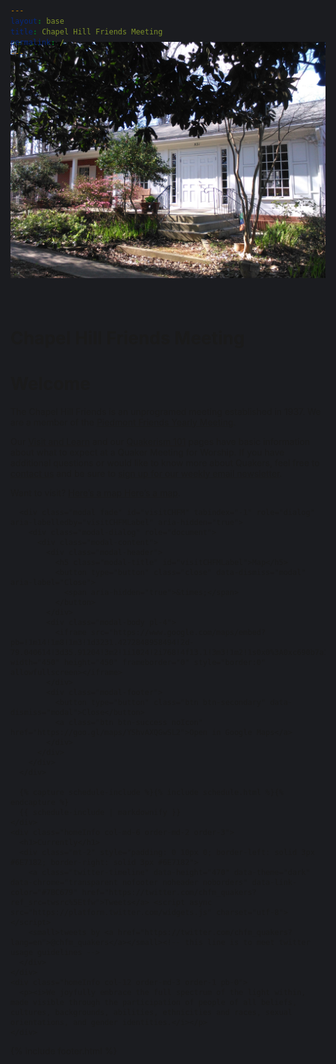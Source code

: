 ```yaml
---
layout: base
title: Chapel Hill Friends Meeting
permalink: /
---
```


<style>
  html, body { background-color: #1B1C20; } /* dark1 */
  #topbar { background-color: #1B1C20; } /* dark1 */
  #navigation { background-color: #1B1C20; } /* dark1 */
  #footer {
    background-color: #1B1C20; /* dark1 */
    color: #6E7182; /* light1 */
  }
  #footerLine { border-color: #6E7182; } /* light1 */
</style>

{% include nav.html %}
<div style="margin-top: -70px;" class="container-fluid" id="homeBase">
  <div class="row justify-content-center">
    <div class="col-12 noPadding" id="bigImage">
      <img class="img-fluid" src="assets/images/meeting-house.jpg" />
    </div>
    <div class="col-12 overlay">
      <h1 style="padding-top: 36px;">Chapel Hill Friends Meeting</h1>
    </div>
  </div>
</div>
<div class="container-fluid" id="homeContent">
  <div class="row mx-auto">
    <div class="homeInfo col-md-6 order-md-1 order-2 pt-md-2 pt-0">
      <h1>Welcome</h1>
      <p>The Chapel Hill Friends is an unprogramed meeting established in 1937. We are a member of the <a href="https://www.fgcquaker.org/cloud/piedmont-friends-fellowship-and-yearly-meeting">Piedmont Friends Yearly Meeting</a>.</p>
      <p>Our <a href="{{ site.baseurl }}/visit-and-learn">Visit and Learn</a> and our <a href="{{ site.baseurl }}/Q101.html">Quakerism 101</a> pages have basic information about what to expect at a Quaker Meeting for Worship. If you have additional questions or would like to know more about Quakers, feel free to <a href="{{site.baseurl}}/contact">contact us</a> and be sure to <a href="#" id="newsPop" data-toggle="popover" data-placement="top">sign up for our weekly email newsletter</a>.</p>
      <p>Want to visit?
        <a class="d-sm-inline d-none noIcon" href="#" data-toggle="modal" data-target="#visitCHFM">
          Here’s a map <span class="far fa-compass"></span>
        </a>
        <a class="d-sm-none d-inline" href="https://goo.gl/maps/YShvAXQGwSL2">Here’s a map</a>.
      </p>

      <div class="modal fade" id="visitCHFM" tabindex="-1" role="dialog" aria-labelledby="visitCHFMLabel" aria-hidden="true">
        <div class="modal-dialog" role="document">
          <div class="modal-content">
            <div class="modal-header">
              <h5 class="modal-title" id="visitCHFMLabel">Map</h5>
              <button type="button" class="close" data-dismiss="modal" aria-label="Close">
                <span aria-hidden="true">&times;</span>
              </button>
            </div>
            <div class="modal-body pl-4">
              <iframe src="https://www.google.com/maps/embed?pb=!1m14!1m8!1m3!1d3231.4272848958494!2d-79.040614!3d35.91204!3m2!1i1024!2i768!4f13.1!3m3!1m2!1s0x0%3A0xc690b7a12fb90e69!2sChapel+Hill+Friends+Meeting!5e0!3m2!1sen!2sus!4v1550611311696" width="450" height="450" frameborder="0" style="border:0" allowfullscreen></iframe>
            </div>
            <div class="modal-footer">
              <button type="button" class="btn btn-secondary" data-dismiss="modal">Close</button>
              <a class="btn btn-success noIcon" href="https://goo.gl/maps/YShvAXQGwSL2">Open in Google Maps</a>
            </div>
          </div>
        </div>
      </div>

      {% capture schedule-include %}{% include schedule.html %}{% endcapture %}
      {{ schedule-include | markdownify }}
    </div>
    <div class="homeInfo col-md-6 order-md-2 order-3">
      <h1>Currently</h1>
      <div class="mt-2" style="padding: 0 10px 0; border-left: solid 3px #6E7182; border-right: solid 3px #6E7182">
        <a class="twitter-timeline" data-height="470" data-theme="dark" data-chrome="transparent nofooter noheader noborders" data-link-color="#7BC679" href="https://twitter.com/chfm_quakers?ref_src=twsrc%5Etfw">Tweets</a> <script async src="https://platform.twitter.com/widgets.js" charset="utf-8"></script>
        <small>tweets by <a href="https://twitter.com/chfm_quakers?lang=en">@chfm_quakers</a></small><!-- this line is to meet twitter usage guidelines -->
      </div>
    </div>
    <div class="homeInfo col-12 order-md-3 order-1 pb-0">
      <p><i>We joyfully embrace the full spectrum of the light within, made visible through the participation of people of all beliefs, cultures, backgrounds, abilities, ethnicities and races, sexual orientations, and gender identities.</i></p>
    </div>
  </div>
</div>

{% include footer.html %}
